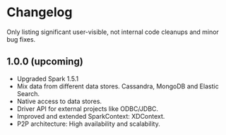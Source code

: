 # Changelog

Only listing significant user-visible, not internal code cleanups and minor bug fixes. 

## 1.0.0 (upcoming)  

* Upgraded Spark 1.5.1
* Mix data from different data stores. Cassandra, MongoDB and Elastic Search.
* Native access to data stores.
* Driver API for external projects like ODBC/JDBC.
* Improved and extended SparkContext: XDContext.
* P2P architecture: High availability and scalability.